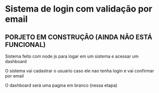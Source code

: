 # Sistema de login com validação por email

## PORJETO EM CONSTRUÇÂO (AINDA NÃO ESTÁ FUNCIONAL)


Sistema feito com node js para logar em um sistema e acessar um dashboard

O sistema vai cadastrar o usuario caso ele nao tenha login e vai confirmar por email

O dashboard será uma pagina em branco (nessa etapa)

